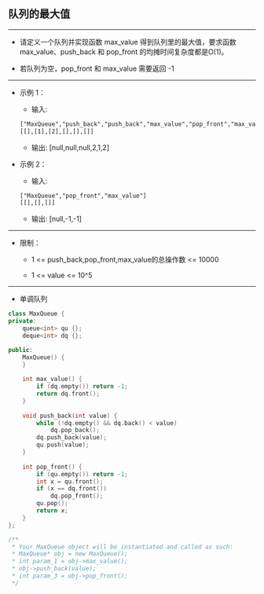 ## 队列的最大值

--------------------

- 请定义一个队列并实现函数 max_value 得到队列里的最大值，要求函数max_value、push_back 和 pop_front 的均摊时间复杂度都是O(1)。

- 若队列为空，pop_front 和 max_value 需要返回 -1

--------------------

- 示例 1：

    - 输入: 
    
    ```txt
    ["MaxQueue","push_back","push_back","max_value","pop_front","max_value"]
    [[],[1],[2],[],[],[]]
    ```

    - 输出: [null,null,null,2,1,2]

- 示例 2：

    - 输入: 

    ```txt
    ["MaxQueue","pop_front","max_value"]
    [[],[],[]]
    ```

    - 输出: [null,-1,-1]

--------------------

- 限制：

    - 1 <= push_back,pop_front,max_value的总操作数 <= 10000

    - 1 <= value <= 10^5

--------------------

- 单调队列

```cpp
class MaxQueue {
private:
    queue<int> qu {};
    deque<int> dq {};

public:
    MaxQueue() {
    }
    
    int max_value() {
        if (dq.empty()) return -1;
        return dq.front();
    }
    
    void push_back(int value) {
        while (!dq.empty() && dq.back() < value)
            dq.pop_back();
        dq.push_back(value);
        qu.push(value);
    }
    
    int pop_front() {
        if (qu.empty()) return -1;
        int x = qu.front();
        if (x == dq.front())
            dq.pop_front();
        qu.pop();
        return x;
    }
};

/**
 * Your MaxQueue object will be instantiated and called as such:
 * MaxQueue* obj = new MaxQueue();
 * int param_1 = obj->max_value();
 * obj->push_back(value);
 * int param_3 = obj->pop_front();
 */
```